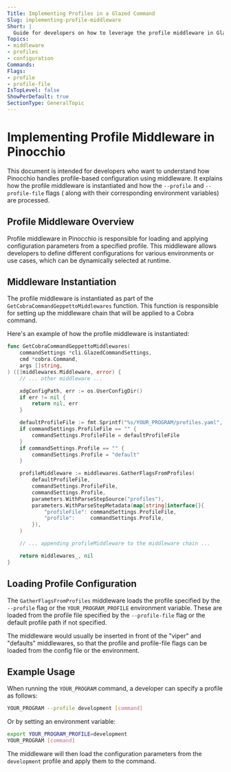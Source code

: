 ```yaml
---
Title: Implementing Profiles in a Glazed Command
Slug: implementing-profile-middleware
Short: |
  Guide for developers on how to leverage the profile middleware in Glazed commands.
Topics:
- middleware
- profiles
- configuration
Commands:
Flags:
- profile
- profile-file
IsTopLevel: false
ShowPerDefault: true
SectionType: GeneralTopic
---
```


# Implementing Profile Middleware in Pinocchio

This document is intended for developers who want to understand how Pinocchio handles profile-based configuration using
middleware. It explains how the profile middleware is instantiated and how the `--profile` and `--profile-file` flags (
along with their corresponding environment variables) are processed.

## Profile Middleware Overview

Profile middleware in Pinocchio is responsible for loading and applying configuration parameters from a specified
profile. This middleware allows developers to define different configurations for various environments or use cases,
which can be dynamically selected at runtime.

## Middleware Instantiation

The profile middleware is instantiated as part of the `GetCobraCommandGeppettoMiddlewares` function. This function is
responsible for setting up the middleware chain that will be applied to a Cobra command.

Here's an example of how the profile middleware is instantiated:

```go
func GetCobraCommandGeppettoMiddlewares(
	commandSettings *cli.GlazedCommandSettings,
	cmd *cobra.Command,
	args []string,
) ([]middlewares.Middleware, error) {
	// ... other middleware ...

	xdgConfigPath, err := os.UserConfigDir()
	if err != nil {
		return nil, err
	}

	defaultProfileFile := fmt.Sprintf("%s/YOUR_PROGRAM/profiles.yaml", xdgConfigPath)
	if commandSettings.ProfileFile == "" {
		commandSettings.ProfileFile = defaultProfileFile
	}
	if commandSettings.Profile == "" {
		commandSettings.Profile = "default"
	}

	profileMiddleware := middlewares.GatherFlagsFromProfiles(
		defaultProfileFile,
		commandSettings.ProfileFile,
		commandSettings.Profile,
		parameters.WithParseStepSource("profiles"),
		parameters.WithParseStepMetadata(map[string]interface{}{
			"profileFile": commandSettings.ProfileFile,
			"profile":     commandSettings.Profile,
		}),
	)

	// ... appending profileMiddleware to the middleware chain ...

	return middlewares_, nil
}
```

## Loading Profile Configuration

The `GatherFlagsFromProfiles` middleware loads the profile specified by the `--profile` flag or the `YOUR_PROGRAM_PROFILE`
environment variable. These are loaded from the profile file specified by the `--profile-file` flag or the default profile
path if not specified.

The middleware would usually be inserted in front of the "viper" and "defaults" middlewares, so that the profile and profile-file 
flags can be loaded from the config file or the environment.

## Example Usage

When running the `YOUR_PROGRAM` command, a developer can specify a profile as follows:

```bash
YOUR_PROGRAM --profile development [command]
```

Or by setting an environment variable:

```bash
export YOUR_PROGRAM_PROFILE=development
YOUR_PROGRAM [command]
```

The middleware will then load the configuration parameters from the `development` profile and apply them to the command.

